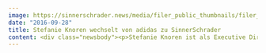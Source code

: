 ```yaml
---
image: https://sinnerschrader.news/media/filer_public_thumbnails/filer_public/51/0c/510ccd11-23c0-4d4a-bc69-aa204edaec92/portrai_stefanie_knoren_sinnerschrader_02.jpg__480x288_q85_crop_subsampling-2_upscale.jpg
date: "2016-09-28"
title: Stefanie Knoren wechselt von adidas zu SinnerSchrader
content: <div class="newsbody"><p>Stefanie Knoren ist als Executive Director bei SinnerSchrader in München gestartet. Sie verantwortet künftig die Beratung der Kunden Telefónica, Allianz sowie BMW. Stefanie Knoren kommt von adidas, wo sie in den vergangenen Jahren als Digital Brand Strategy Director für die globale digitale Srategieentwicklung verantwortlich war.<br/> <br/>Davor waren ihre beruflichen Stationen internationale Agenturen wie Wire Design London, Interone (BMW) oder Razorfish (Audi, McDonalds). Die Schwerpunkte lagen hier auf Strategie, digitaler User Experience und integrierten Kampagnen.<br/> <br/>"Stefanie Knoren besitzt nicht nur eine exzellente Kompetenz in den Bereichen digitaler Strategie, Branding und User Experience, sondern kennt sowohl die Agentur- und Industrieseite unseres Geschäfts”, so Matthias Schrader, CEO der Gruppe.<br/> <br/>„SinnerSchrader steht für nachhaltige Entwicklung von innovativen digitalen Produkten und Services und damit produktgetriebener Business Transformation. Daran glaube ich und möchte aktiv mitwirken“, erklärt Stefanie Knoren ihren Wechsel. <br/> <br/>Ergänzend zum Neugeschäft am Standort München wird sich Knoren auch um das internationale Recruitment von Talenten kümmern, um den immer größer werdenden Anteil internationalen Geschäfts in der gesamten SinnerSchrader-Gruppe besser zu reflektieren.</p><p><a class="news-backlink" href="/de/"><svg class="svg-ico svg-ico--arrow-left"><use xlink&#58;href="#arrow-down"></use></svg>Zurück zur Presse Übersicht</a></p></div>
---
```

